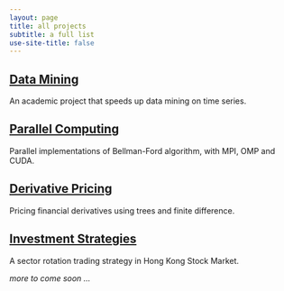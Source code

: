 ```yaml
---
layout: page
title: all projects
subtitle: a full list
use-site-title: false
---
```


## [Data Mining](https://imfl.github.io/front/data-mining/index)

An academic project that speeds up data mining on time series.

## [Parallel Computing](https://imfl.github.io/front/parallel-computing/index)

Parallel implementations of Bellman-Ford algorithm, with MPI, OMP and CUDA.

## [Derivative Pricing](https://imfl.github.io/front/derivative-pricing/index)

Pricing financial derivatives using trees and finite difference.

## [Investment Strategies](https://imfl.github.io/front/investment-strategies/index)

A sector rotation trading strategy in Hong Kong Stock Market.

*more to come soon ...*
